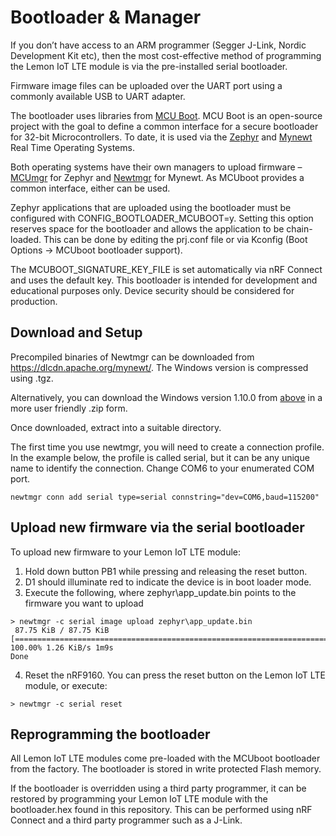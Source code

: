 # Bootloader & Manager

If you don’t have access to an ARM programmer (Segger J-Link, Nordic Development Kit etc), then the most cost-effective method of programming the Lemon IoT LTE module is via the pre-installed serial bootloader. 

Firmware image files can be uploaded over the UART port using a commonly available USB to UART adapter.

The bootloader uses libraries from [MCU Boot](https://www.mcuboot.com/). MCU Boot is an open-source project with the goal to define a common interface for a secure bootloader for 32-bit Microcontrollers. To date, it is used via the [Zephyr](https://www.zephyrproject.org/) and [Mynewt](https://mynewt.apache.org/) Real Time Operating Systems. 

Both operating systems have their own managers to upload firmware – [MCUmgr](https://github.com/zephyrproject-rtos/mcumgr) for Zephyr and [Newtmgr](https://github.com/apache/mynewt-newtmgr) for Mynewt. As MCUboot provides a common interface, either can be used. 

Zephyr applications that are uploaded using the bootloader must be configured with CONFIG_BOOTLOADER_MCUBOOT=y. Setting this option reserves space for the bootloader and allows the application to be chain-loaded. This can be done by editing the prj.conf file or via Kconfig (Boot Options -> MCUboot bootloader support). 

The MCUBOOT_SIGNATURE_KEY_FILE is set automatically via nRF Connect and uses the default key. This bootloader is intended for development and educational purposes only. Device security should be considered for production.

## Download and Setup

Precompiled binaries of Newtmgr can be downloaded from https://dlcdn.apache.org/mynewt/. The Windows version is compressed using .tgz.

Alternatively, you can download the Windows version 1.10.0 from [above](https://github.com/aaron-mohtar-co/Lemon-IoT-LTE-nrf9160/raw/main/Bootloader/apache-mynewt-newtmgr-bin-windows-1.10.0.zip) in a more user friendly .zip form.

Once downloaded, extract into a suitable directory. 

The first time you use newtmgr, you will need to create a connection profile. In the example below, the profile is called serial, but it can be any unique name to identify the connection. Change COM6 to your enumerated COM port.

```
newtmgr conn add serial type=serial connstring="dev=COM6,baud=115200"
```

## Upload new firmware via the serial bootloader

To upload new firmware to your Lemon IoT LTE module:

1.	Hold down button PB1 while pressing and releasing the reset button.
2.	D1 should illuminate red to indicate the device is in boot loader mode.
3.	Execute the following, where zephyr\app_update.bin points to the firmware you want to upload

```
> newtmgr -c serial image upload zephyr\app_update.bin
 87.75 KiB / 87.75 KiB [======================================================================] 100.00% 1.26 KiB/s 1m9s
Done
```
4. Reset the nRF9160. You can press the reset button on the Lemon IoT LTE module, or execute:
```
> newtmgr -c serial reset
```

## Reprogramming the bootloader

All Lemon IoT LTE modules come pre-loaded with the MCUboot bootloader from the factory. The bootloader is stored in write protected Flash memory. 

If the bootloader is overridden using a third party programmer, it can be restored by programming your Lemon IoT LTE module with the bootloader.hex found in this repository. This can be performed using nRF Connect and a third party programmer such as a J-Link. 




